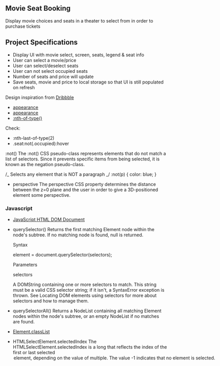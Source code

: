 ## Movie Seat Booking

Display movie choices and seats in a theater to select from in order to purchase tickets

## Project Specifications

- Display UI with movie select, screen, seats, legend & seat info
- User can select a movie/price
- User can select/deselect seats
- User can not select occupied seats
- Number of seats and price will update
- Save seats, movie and price to local storage so that UI is still populated on refresh

Design inspiration from [Dribbble](https://dribbble.com/shots/3628370-Movie-Seat-Booking)

- [appearance](https://css-tricks.com/almanac/properties/a/appearance/)
- [appearance](https://developer.mozilla.org/en-US/docs/Web/CSS/appearance)
- [:nth-of-type()](https://developer.mozilla.org/en-US/docs/Web/CSS/:nth-of-type)

Check:

- :nth-last-of-type(2)
- .seat:not(.occupied):hover

:not()
The :not() CSS pseudo-class represents elements that do not match a list of selectors. Since it prevents specific items from being selected, it is known as the negation pseudo-class.

/_ Selects any element that is NOT a paragraph _/
:not(p) {
color: blue;
}

- perspective
  The perspective CSS property determines the distance between the z=0 plane and the user in order to give a 3D-positioned element some perspective.

### Javascript

- [JavaScript HTML DOM Document](https://www.w3schools.com/js/js_htmldom_document.asp)
- querySelector()
  Returns the first matching Element node within the node's subtree. If no matching node is found, null is returned.

  Syntax

  element = document.querySelector(selectors);

  Parameters

  selectors

  A DOMString containing one or more selectors to match. This string must be a valid CSS selector string; if it isn't, a SyntaxError exception is thrown. See Locating DOM elements using selectors for more about selectors and how to manage them.

- querySelectorAll()
  Returns a NodeList containing all matching Element nodes within the node's subtree, or an empty NodeList if no matches are found.
- [Element.classList](https://developer.mozilla.org/en-US/docs/Web/API/Element/classList)

- HTMLSelectElement.selectedIndex
  The HTMLSelectElement.selectedIndex is a long that reflects the index of the first or last selected <option> element, depending on the value of multiple. The value -1 indicates that no element is selected.
